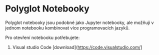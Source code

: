 # Polyglot Notebooky

Polyglot notebooky jsou podobné jako Jupyter notebooky, ale možňují v jednom notebooku kombinovat více programovacích jazyků.

Pro otevření notebooku potřebujete:

1. Visual studio Code [download](https://code.visualstudio.com/]
